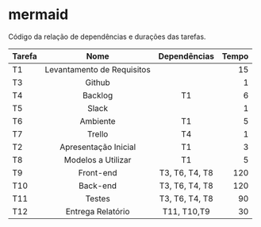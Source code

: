 # mermaid

Código da relação de dependências e durações das tarefas.

| Tarefa |             Nome           | Dependências   | Tempo | 
| ------ |:--------------------------:|:--------------:| -----:|
|   T1   | Levantamento de Requisitos |                |  15   |
|   T3   | Github                     |                |  1    |
|   T4   | Backlog                    | T1             |  6    |
|   T5   | Slack                      |                |  1    |
|   T6   | Ambiente                   | T1             |  5    |
|   T7   | Trello                     | T4             |  1    |
|   T2   | Apresentação Inicial       | T1             |  3    |
|   T8   | Modelos a Utilizar         | T1             |  5    |
|   T9   | Front-end                  | T3, T6, T4, T8 |  120  |
|   T10  | Back-end                   | T3, T6, T4, T8 |  120  |
|   T11  | Testes                     | T3, T6, T4, T8 |  90   |
|   T12  | Entrega Relatório          | T11, T10,T9    |  30   |
